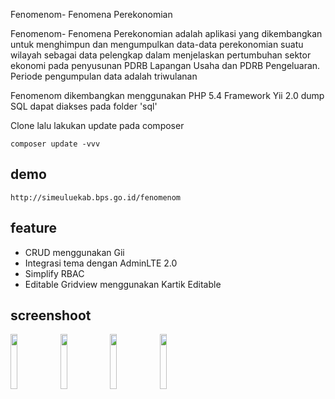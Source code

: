 Fenomenom- Fenomena Perekonomian

Fenomenom- Fenomena Perekonomian adalah aplikasi yang dikembangkan untuk menghimpun dan mengumpulkan data-data perekonomian suatu wilayah
sebagai data pelengkap dalam menjelaskan pertumbuhan sektor ekonomi pada penyusunan PDRB Lapangan Usaha dan PDRB Pengeluaran. Periode pengumpulan data 
adalah triwulanan


Fenomenom dikembangkan menggunakan PHP 5.4 Framework Yii 2.0
dump SQL dapat diakses pada folder 'sql'


Clone lalu lakukan update pada composer
~~~
composer update -vvv
~~~


demo
-----
~~~
http://simeuluekab.bps.go.id/fenomenom
~~~

feature
-------
* CRUD menggunakan Gii
* Integrasi tema dengan AdminLTE 2.0
* Simplify RBAC
* Editable Gridview menggunakan Kartik Editable

screenshoot
-----------
<img src="https://cloud.githubusercontent.com/assets/1335774/26523371/75650dd8-4340-11e7-939b-8cb37ae57744.png" width="15%"></img>
<img src="https://cloud.githubusercontent.com/assets/1335774/26523380/a37d3e5c-4340-11e7-9480-f5313d35580d.png" width="15%"></img>
<img src="https://cloud.githubusercontent.com/assets/1335774/26523388/c040d53a-4340-11e7-8cb7-4dbbec616a03.png" width="15%"></img>
<img src="https://cloud.githubusercontent.com/assets/1335774/26523393/d047c9d4-4340-11e7-8043-30b7b69bd7c8.png" width="15%"></img> 
